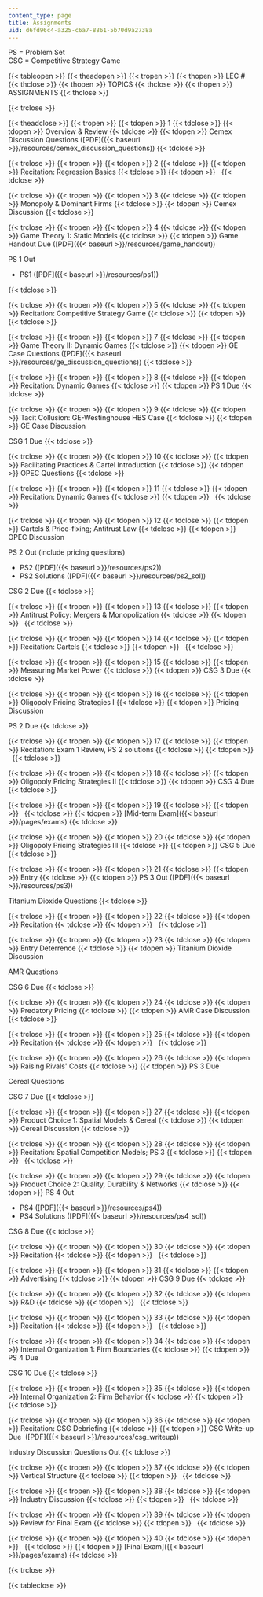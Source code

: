 ```yaml
---
content_type: page
title: Assignments
uid: d6fd96c4-a325-c6a7-8861-5b70d9a2738a
---
```


PS = Problem Set  
CSG = Competitive Strategy Game

{{< tableopen >}}
{{< theadopen >}}
{{< tropen >}}
{{< thopen >}}
LEC #
{{< thclose >}}
{{< thopen >}}
TOPICS
{{< thclose >}}
{{< thopen >}}
ASSIGNMENTS
{{< thclose >}}

{{< trclose >}}

{{< theadclose >}}
{{< tropen >}}
{{< tdopen >}}
1
{{< tdclose >}}
{{< tdopen >}}
Overview & Review
{{< tdclose >}}
{{< tdopen >}}
Cemex Discussion Questions ([PDF]({{< baseurl >}}/resources/cemex_discussion_questions))
{{< tdclose >}}

{{< trclose >}}
{{< tropen >}}
{{< tdopen >}}
2
{{< tdclose >}}
{{< tdopen >}}
Recitation: Regression Basics
{{< tdclose >}}
{{< tdopen >}}
 
{{< tdclose >}}

{{< trclose >}}
{{< tropen >}}
{{< tdopen >}}
3
{{< tdclose >}}
{{< tdopen >}}
Monopoly & Dominant Firms
{{< tdclose >}}
{{< tdopen >}}
Cemex Discussion
{{< tdclose >}}

{{< trclose >}}
{{< tropen >}}
{{< tdopen >}}
4
{{< tdclose >}}
{{< tdopen >}}
Game Theory 1: Static Models
{{< tdclose >}}
{{< tdopen >}}
Game Handout Due ([PDF]({{< baseurl >}}/resources/game_handout))  
  
PS 1 Out

*   PS1 ([PDF]({{< baseurl >}}/resources/ps1))
    


{{< tdclose >}}

{{< trclose >}}
{{< tropen >}}
{{< tdopen >}}
5
{{< tdclose >}}
{{< tdopen >}}
Recitation: Competitive Strategy Game
{{< tdclose >}}
{{< tdopen >}}
 
{{< tdclose >}}

{{< trclose >}}
{{< tropen >}}
{{< tdopen >}}
7
{{< tdclose >}}
{{< tdopen >}}
Game Theory II: Dynamic Games
{{< tdclose >}}
{{< tdopen >}}
GE Case Questions ([PDF]({{< baseurl >}}/resources/ge_discussion_questions))
{{< tdclose >}}

{{< trclose >}}
{{< tropen >}}
{{< tdopen >}}
8
{{< tdclose >}}
{{< tdopen >}}
Recitation: Dynamic Games
{{< tdclose >}}
{{< tdopen >}}
PS 1 Due
{{< tdclose >}}

{{< trclose >}}
{{< tropen >}}
{{< tdopen >}}
9
{{< tdclose >}}
{{< tdopen >}}
Tacit Collusion: GE-Westinghouse HBS Case
{{< tdclose >}}
{{< tdopen >}}
GE Case Discussion  
  
CSG 1 Due
{{< tdclose >}}

{{< trclose >}}
{{< tropen >}}
{{< tdopen >}}
10
{{< tdclose >}}
{{< tdopen >}}
Facilitating Practices & Cartel Introduction
{{< tdclose >}}
{{< tdopen >}}
OPEC Questions
{{< tdclose >}}

{{< trclose >}}
{{< tropen >}}
{{< tdopen >}}
11
{{< tdclose >}}
{{< tdopen >}}
Recitation: Dynamic Games
{{< tdclose >}}
{{< tdopen >}}
 
{{< tdclose >}}

{{< trclose >}}
{{< tropen >}}
{{< tdopen >}}
12
{{< tdclose >}}
{{< tdopen >}}
Cartels & Price-fixing; Antitrust Law
{{< tdclose >}}
{{< tdopen >}}
OPEC Discussion  
  
PS 2 Out (include pricing questions)

*   PS2 ([PDF]({{< baseurl >}}/resources/ps2))
*   PS2 Solutions ([PDF]({{< baseurl >}}/resources/ps2_sol))

CSG 2 Due
{{< tdclose >}}

{{< trclose >}}
{{< tropen >}}
{{< tdopen >}}
13
{{< tdclose >}}
{{< tdopen >}}
Antitrust Policy: Mergers & Monopolization
{{< tdclose >}}
{{< tdopen >}}
 
{{< tdclose >}}

{{< trclose >}}
{{< tropen >}}
{{< tdopen >}}
14
{{< tdclose >}}
{{< tdopen >}}
Recitation: Cartels
{{< tdclose >}}
{{< tdopen >}}
 
{{< tdclose >}}

{{< trclose >}}
{{< tropen >}}
{{< tdopen >}}
15
{{< tdclose >}}
{{< tdopen >}}
Measuring Market Power
{{< tdclose >}}
{{< tdopen >}}
CSG 3 Due
{{< tdclose >}}

{{< trclose >}}
{{< tropen >}}
{{< tdopen >}}
16
{{< tdclose >}}
{{< tdopen >}}
Oligopoly Pricing Strategies I
{{< tdclose >}}
{{< tdopen >}}
Pricing Discussion  
  
PS 2 Due
{{< tdclose >}}

{{< trclose >}}
{{< tropen >}}
{{< tdopen >}}
17
{{< tdclose >}}
{{< tdopen >}}
Recitation: Exam 1 Review, PS 2 solutions
{{< tdclose >}}
{{< tdopen >}}
 
{{< tdclose >}}

{{< trclose >}}
{{< tropen >}}
{{< tdopen >}}
18
{{< tdclose >}}
{{< tdopen >}}
Oligopoly Pricing Strategies II
{{< tdclose >}}
{{< tdopen >}}
CSG 4 Due
{{< tdclose >}}

{{< trclose >}}
{{< tropen >}}
{{< tdopen >}}
19
{{< tdclose >}}
{{< tdopen >}}
 
{{< tdclose >}}
{{< tdopen >}}
[Mid-term Exam]({{< baseurl >}}/pages/exams)
{{< tdclose >}}

{{< trclose >}}
{{< tropen >}}
{{< tdopen >}}
20
{{< tdclose >}}
{{< tdopen >}}
Oligopoly Pricing Strategies III
{{< tdclose >}}
{{< tdopen >}}
CSG 5 Due
{{< tdclose >}}

{{< trclose >}}
{{< tropen >}}
{{< tdopen >}}
21
{{< tdclose >}}
{{< tdopen >}}
Entry
{{< tdclose >}}
{{< tdopen >}}
PS 3 Out ([PDF]({{< baseurl >}}/resources/ps3))  
  
Titanium Dioxide Questions
{{< tdclose >}}

{{< trclose >}}
{{< tropen >}}
{{< tdopen >}}
22
{{< tdclose >}}
{{< tdopen >}}
Recitation
{{< tdclose >}}
{{< tdopen >}}
 
{{< tdclose >}}

{{< trclose >}}
{{< tropen >}}
{{< tdopen >}}
23
{{< tdclose >}}
{{< tdopen >}}
Entry Deterrence
{{< tdclose >}}
{{< tdopen >}}
Titanium Dioxide Discussion  
  
AMR Questions  
  
CSG 6 Due
{{< tdclose >}}

{{< trclose >}}
{{< tropen >}}
{{< tdopen >}}
24
{{< tdclose >}}
{{< tdopen >}}
Predatory Pricing
{{< tdclose >}}
{{< tdopen >}}
AMR Case Discussion
{{< tdclose >}}

{{< trclose >}}
{{< tropen >}}
{{< tdopen >}}
25
{{< tdclose >}}
{{< tdopen >}}
Recitation
{{< tdclose >}}
{{< tdopen >}}
 
{{< tdclose >}}

{{< trclose >}}
{{< tropen >}}
{{< tdopen >}}
26
{{< tdclose >}}
{{< tdopen >}}
Raising Rivals' Costs
{{< tdclose >}}
{{< tdopen >}}
PS 3 Due  
  
Cereal Questions  
  
CSG 7 Due
{{< tdclose >}}

{{< trclose >}}
{{< tropen >}}
{{< tdopen >}}
27
{{< tdclose >}}
{{< tdopen >}}
Product Choice 1: Spatial Models & Cereal
{{< tdclose >}}
{{< tdopen >}}
Cereal Discussion
{{< tdclose >}}

{{< trclose >}}
{{< tropen >}}
{{< tdopen >}}
28
{{< tdclose >}}
{{< tdopen >}}
Recitation: Spatial Competition Models; PS 3
{{< tdclose >}}
{{< tdopen >}}
 
{{< tdclose >}}

{{< trclose >}}
{{< tropen >}}
{{< tdopen >}}
29
{{< tdclose >}}
{{< tdopen >}}
Product Choice 2: Quality, Durability & Networks
{{< tdclose >}}
{{< tdopen >}}
PS 4 Out

*   PS4 ([PDF]({{< baseurl >}}/resources/ps4))
*   PS4 Solutions ([PDF]({{< baseurl >}}/resources/ps4_sol))

CSG 8 Due
{{< tdclose >}}

{{< trclose >}}
{{< tropen >}}
{{< tdopen >}}
30
{{< tdclose >}}
{{< tdopen >}}
Recitation
{{< tdclose >}}
{{< tdopen >}}
 
{{< tdclose >}}

{{< trclose >}}
{{< tropen >}}
{{< tdopen >}}
31
{{< tdclose >}}
{{< tdopen >}}
Advertising
{{< tdclose >}}
{{< tdopen >}}
CSG 9 Due
{{< tdclose >}}

{{< trclose >}}
{{< tropen >}}
{{< tdopen >}}
32
{{< tdclose >}}
{{< tdopen >}}
R&D
{{< tdclose >}}
{{< tdopen >}}
 
{{< tdclose >}}

{{< trclose >}}
{{< tropen >}}
{{< tdopen >}}
33
{{< tdclose >}}
{{< tdopen >}}
Recitation
{{< tdclose >}}
{{< tdopen >}}
 
{{< tdclose >}}

{{< trclose >}}
{{< tropen >}}
{{< tdopen >}}
34
{{< tdclose >}}
{{< tdopen >}}
Internal Organization 1: Firm Boundaries
{{< tdclose >}}
{{< tdopen >}}
PS 4 Due  
  
CSG 10 Due
{{< tdclose >}}

{{< trclose >}}
{{< tropen >}}
{{< tdopen >}}
35
{{< tdclose >}}
{{< tdopen >}}
Internal Organization 2: Firm Behavior
{{< tdclose >}}
{{< tdopen >}}
 
{{< tdclose >}}

{{< trclose >}}
{{< tropen >}}
{{< tdopen >}}
36
{{< tdclose >}}
{{< tdopen >}}
Recitation: CSG Debriefing
{{< tdclose >}}
{{< tdopen >}}
CSG Write-up Due  ([PDF]({{< baseurl >}}/resources/csg_writeup))  
  
Industry Discussion Questions Out
{{< tdclose >}}

{{< trclose >}}
{{< tropen >}}
{{< tdopen >}}
37
{{< tdclose >}}
{{< tdopen >}}
Vertical Structure
{{< tdclose >}}
{{< tdopen >}}
 
{{< tdclose >}}

{{< trclose >}}
{{< tropen >}}
{{< tdopen >}}
38
{{< tdclose >}}
{{< tdopen >}}
Industry Discussion
{{< tdclose >}}
{{< tdopen >}}
 
{{< tdclose >}}

{{< trclose >}}
{{< tropen >}}
{{< tdopen >}}
39
{{< tdclose >}}
{{< tdopen >}}
Review for Final Exam
{{< tdclose >}}
{{< tdopen >}}
 
{{< tdclose >}}

{{< trclose >}}
{{< tropen >}}
{{< tdopen >}}
40
{{< tdclose >}}
{{< tdopen >}}
 
{{< tdclose >}}
{{< tdopen >}}
[Final Exam]({{< baseurl >}}/pages/exams)
{{< tdclose >}}

{{< trclose >}}

{{< tableclose >}}